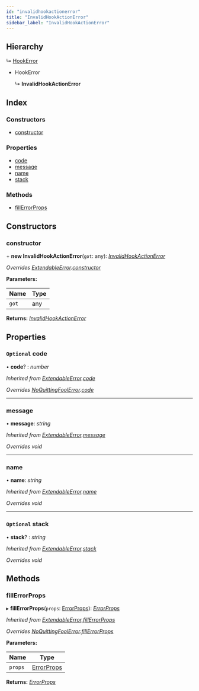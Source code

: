 ```yaml
---
id: "invalidhookactionerror"
title: "InvalidHookActionError"
sidebar_label: "InvalidHookActionError"
---
```


## Hierarchy

  ↳ [HookError](hookerror.md)

* HookError

  ↳ **InvalidHookActionError**

## Index

### Constructors

* [constructor](invalidhookactionerror.md#constructor)

### Properties

* [code](invalidhookactionerror.md#optional-code)
* [message](invalidhookactionerror.md#message)
* [name](invalidhookactionerror.md#name)
* [stack](invalidhookactionerror.md#optional-stack)

### Methods

* [fillErrorProps](invalidhookactionerror.md#fillerrorprops)

## Constructors

###  constructor

\+ **new InvalidHookActionError**(`got`: any): *[InvalidHookActionError](invalidhookactionerror.md)*

*Overrides [ExtendableError](extendableerror.md).[constructor](extendableerror.md#constructor)*

**Parameters:**

Name | Type |
------ | ------ |
`got` | any |

**Returns:** *[InvalidHookActionError](invalidhookactionerror.md)*

## Properties

### `Optional` code

• **code**? : *number*

*Inherited from [ExtendableError](extendableerror.md).[code](extendableerror.md#optional-code)*

*Overrides [NoQuittingFoolError](noquittingfoolerror.md).[code](noquittingfoolerror.md#optional-code)*

___

###  message

• **message**: *string*

*Inherited from [ExtendableError](extendableerror.md).[message](extendableerror.md#message)*

*Overrides void*

___

###  name

• **name**: *string*

*Inherited from [ExtendableError](extendableerror.md).[name](extendableerror.md#name)*

*Overrides void*

___

### `Optional` stack

• **stack**? : *string*

*Inherited from [ExtendableError](extendableerror.md).[stack](extendableerror.md#optional-stack)*

*Overrides void*

## Methods

###  fillErrorProps

▸ **fillErrorProps**(`props`: [ErrorProps](../modules/types.md#errorprops)): *[ErrorProps](../modules/types.md#errorprops)*

*Inherited from [ExtendableError](extendableerror.md).[fillErrorProps](extendableerror.md#fillerrorprops)*

*Overrides [NoQuittingFoolError](noquittingfoolerror.md).[fillErrorProps](noquittingfoolerror.md#fillerrorprops)*

**Parameters:**

Name | Type |
------ | ------ |
`props` | [ErrorProps](../modules/types.md#errorprops) |

**Returns:** *[ErrorProps](../modules/types.md#errorprops)*
